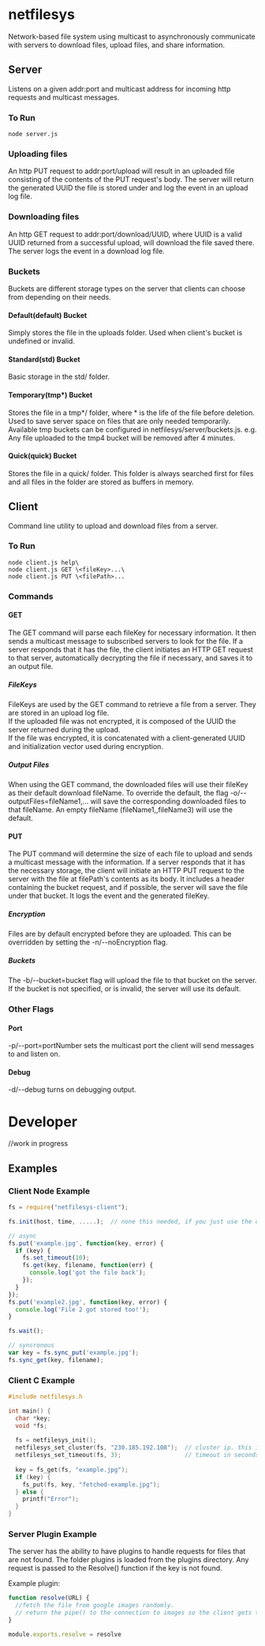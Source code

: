 # netfilesys
Network-based file system using multicast to asynchronously communicate with servers to download files, upload files, and share information.
## Server
Listens on a given addr:port and multicast address for incoming http requests and multicast messages.

### To Run
```
node server.js
```
### Uploading files
An http PUT request to addr:port/upload will result in an uploaded file consisting of the contents of the PUT request's body. The server will return the generated UUID the file is stored under and log the event in an upload log file.
### Downloading files
An http GET request to addr:port/download/UUID, where UUID is a valid UUID returned from a successful upload, will download the file saved there. The server logs the event in a download log file.
### Buckets
Buckets are different storage types on the server that clients can choose from depending on their needs.
#### Default(default) Bucket
Simply stores the file in the uploads folder. Used when client's bucket is undefined or invalid.
#### Standard(std) Bucket
Basic storage in the std/ folder.
#### Temporary(tmp*) Bucket
Stores the file in a tmp*/ folder, where * is the life of the file before deletion. Used to save server space on files that are only needed temporarily. Available tmp buckets can be configured in netfilesys/server/buckets.js. e.g. Any file uploaded to the tmp4 bucket will be removed after 4 minutes. 
#### Quick(quick) Bucket
Stores the file in a quick/ folder. This folder is always searched first for files and all files in the folder are stored as buffers in memory.
## Client
Command line utility to upload and download files from a server.
### To Run
```
node client.js help\
node client.js GET \<fileKey>...\
node client.js PUT \<filePath>...
```
### Commands
#### GET
The GET command will parse each fileKey for necessary information. It then sends a multicast message to subscribed servers to look for the file. If a server responds that it has the file, the client initiates an HTTP GET request to that server, automatically decrypting the file if necessary, and saves it to an output file.
##### FileKeys
FileKeys are used by the GET command to retrieve a file from a server. They are stored in an upload log file.\
If the uploaded file was not encrypted, it is composed of the UUID the server returned during the upload.\
If the file was encrypted, it is concatenated with a client-generated UUID and initialization vector used during encryption.
##### Output Files
When using the GET command, the downloaded files will use their fileKey as their default download fileName. To override the default, the flag -o/--outputFiles=fileName1,... will save the corresponding downloaded files to that fileName. An empty fileName (fileName1,,fileName3) will use the default.
#### PUT
The PUT command will determine the size of each file to upload and sends a multicast message with the information. If a server responds that it has the necessary storage, the client will initiate an HTTP PUT request to the server with the file at filePath's contents as its body. It includes a header containing the bucket request, and if possible, the server will save the file under that bucket. It logs the event and the generated fileKey.
##### Encryption
Files are by default encrypted before they are uploaded. This can be overridden by setting the -n/--noEncryption flag.
##### Buckets
The -b/--bucket=bucket flag will upload the file to that bucket on the server. If the bucket is not specified, or is invalid, the server will use its default.
### Other Flags
#### Port
-p/--port=portNumber sets the multicast port the client will send messages to and listen on.
#### Debug
-d/--debug turns on debugging output.

# Developer
//work in progress

## Examples

### Client Node Example

```javascript
fs = require("netfilesys-client");

fs.init(host, time, .....);  // none this needed, if you just use the defaults.

// async
fs.put('example.jpg', function(key, error) {
  if (key) {
    fs.set_timeout(10);
    fs.get(key, filename, function(err) {
      console.log('got the file back');
    });
  }
});
fs.put('example2.jpg', function(key, error) {
  console.log('File 2 got stored too!');
}

fs.wait();

// syncronous
var key = fs.sync_put('example.jpg');
fs.sync_get(key, filename);

```
### Client C Example
```C
#include netfilesys.h

int main() {
  char *key;
  void *fs;
 
  fs = netfilesys_init();
  netfilesys_set_cluster(fs, "230.185.192.108");  // cluster ip. this is optional since it is this by default.
  netfilesys_set_timeout(fs, 3);                  // timeout in seconds
  
  key = fs_get(fs, "example.jpg");
  if (key) {
    fs_put(fs, key, "fetched-example.jpg");
  } else {
    printf("Error");
  }
}

```

### Server Plugin Example

The server has the ability to have plugins to handle requests for files that are not found.  The folder plugins is loaded from the plugins directory.  Any request is passed to the Resolve() function if the key is not found.

Example plugin:
```javascript
function resolve(URL) {
  //fetch the file from google images randomly.
  // return the pipe() to the connection to images so the client gets the file.
}

module.exports.resolve = resolve
```
